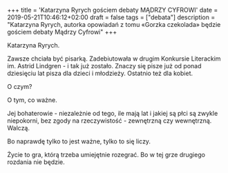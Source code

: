 +++
title = 'Katarzyna Ryrych gościem debaty MĄDRZY CYFROWI'
date = 2019-05-21T10:46:12+02:00
draft = false
tags = ["debata"]
description = "Katarzyna Ryrych, autorka opowiadań z tomu «Gorzka czekolada» będzie gościem debaty Mądrzy Cyfrowi"
+++

Katarzyna Ryrych.

Zawsze chciała być pisarką. Zadebiutowała w drugim Konkursie Literackim im.
Astrid Lindgren - i tak już zostało. Znaczy się pisze już od ponad dziesięciu
lat pisza dla dzieci i młodzieży. Ostatnio też dla kobiet.

O czym?

O tym, co ważne.

Jej bohaterowie - niezależnie od tego, ile mają lat i jakiej są płci są zwykle
niepokorni, bez zgody na rzeczywistość - zewnętrzną czy wewnętrzną. Walczą.

Bo naprawdę tylko to jest ważne, tylko to się liczy.

Życie to gra, którą trzeba umiejętnie rozegrać. Bo w tej grze drugiego rozdania
nie będzie.

